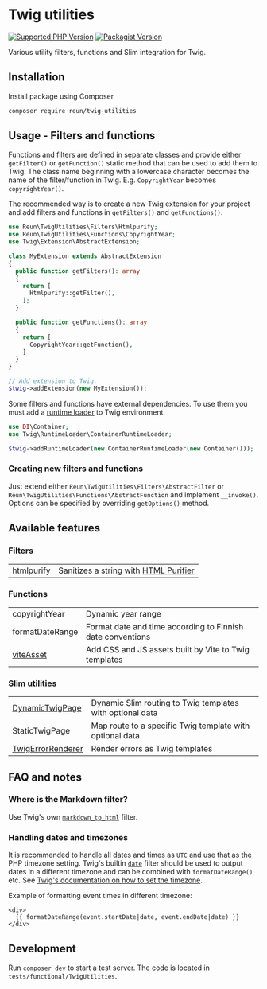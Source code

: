 # Twig utilities

[![Supported PHP Version](https://img.shields.io/packagist/dependency-v/reun/twig-utilities/PHP?logo=PHP&logoColor=777BB3&color=777BB3)](https://www.php.net/supported-versions.php)
[![Packagist Version](https://img.shields.io/packagist/v/reun/twig-utilities)](https://packagist.org/packages/reun/twig-utilities)

Various utility filters, functions and Slim integration for Twig.

## Installation

Install package using Composer

```sh
composer require reun/twig-utilities
```

## Usage - Filters and functions

Functions and filters are defined in separate classes and provide either
`getFilter()` or `getFunction()` static method that can be used to add them to
Twig. The class name beginning with a lowercase character becomes the name of
the filter/function in Twig. E.g. `CopyrightYear` becomes `copyrightYear()`.

The recommended way is to create a new Twig extension for your project and add
filters and functions in `getFilters()` and `getFunctions()`.

```php
use Reun\TwigUtilities\Filters\Htmlpurify;
use Reun\TwigUtilities\Functions\CopyrightYear;
use Twig\Extension\AbstractExtension;

class MyExtension extends AbstractExtension
{
  public function getFilters(): array
  {
    return [
      Htmlpurify::getFilter(),
    ];
  }

  public function getFunctions(): array
  {
    return [
      CopyrightYear::getFunction(),
    ]
  }
}

// Add extension to Twig.
$twig->addExtension(new MyExtension());
```

Some filters and functions have external dependencies. To use them you must add
a [runtime
loader](https://twig.symfony.com/doc/3.x/advanced.html#definition-vs-runtime) to
Twig environment.

```php
use DI\Container;
use Twig\RuntimeLoader\ContainerRuntimeLoader;

$twig->addRuntimeLoader(new ContainerRuntimeLoader(new Container()));
```

### Creating new filters and functions

Just extend either `Reun\TwigUtilities\Filters\AbstractFilter` or
`Reun\TwigUtilities\Functions\AbstractFunction` and implement `__invoke()`.
Options can be specified by overriding `getOptions()` method.

## Available features

### Filters

|            |                                                                   |
| ---------- | ----------------------------------------------------------------- |
| htmlpurify | Sanitizes a string with [HTML Purifier](http://htmlpurifier.org/) |

### Functions

|                                |                                                            |
| ------------------------------ | ---------------------------------------------------------- |
| copyrightYear                  | Dynamic year range                                         |
| formatDateRange                | Format date and time according to Finnish date conventions |
| [viteAsset](docs/ViteAsset.md) | Add CSS and JS assets built by Vite to Twig templates      |

### Slim utilities

|                                                |                                                           |
| ---------------------------------------------- | --------------------------------------------------------- |
| [DynamicTwigPage](docs/DynamicTwigPage.md)     | Dynamic Slim routing to Twig templates with optional data |
| StaticTwigPage                                 | Map route to a specific Twig template with optional data  |
| [TwigErrorRenderer](docs/TwigErrorRenderer.md) | Render errors as Twig templates                           |

## FAQ and notes

### Where is the Markdown filter?

Use Twig's own
[`markdown_to_html`](https://twig.symfony.com/doc/3.x/filters/markdown_to_html.html)
filter.

### Handling dates and timezones

It is recommended to handle all dates and times as `UTC` and use that as the PHP
timezone setting. Twig's builtin
[`date`](https://twig.symfony.com/doc/3.x/filters/date.html) filter should be
used to output dates in a different timezone and can be combined with
`formatDateRange()` etc. See [Twig's documentation on how to set the
timezone](https://twig.symfony.com/doc/3.x/filters/date.html#timezone).

Example of formatting event times in different timezone:

```twig
<div>
  {{ formatDateRange(event.startDate|date, event.endDate|date) }}
</div>
```

## Development

Run `composer dev` to start a test server. The code is located in
`tests/functional/TwigUtilities`.
